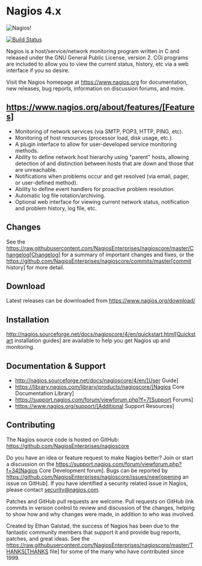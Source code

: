 Nagios 4.x
==========

![Nagios!](https://www.nagios.com/wp-content/uploads/2015/05/Nagios-Black-500x124.png)

[![Build Status](https://travis-ci.org/NagiosEnterprises/nagioscore.svg?branch=master)](https://travis-ci.org/NagiosEnterprises/nagioscore)


Nagios is a host/service/network monitoring program written in C and
released under the GNU General Public License, version 2. CGI programs
are included to allow you to view the current status, history, etc via
a web interface if you so desire.

Visit the Nagios homepage at https://www.nagios.org for documentation,
new releases, bug reports, information on discussion forums, and more.


https://www.nagios.org/about/features/[Features]
-----------------------------------------------
* Monitoring of network services (via SMTP, POP3, HTTP, PING, etc).
* Monitoring of host resources (processor load, disk usage, etc.).
* A plugin interface to allow for user-developed service monitoring
  methods.
* Ability to define network host hierarchy using "parent" hosts,
  allowing detection of and distinction between hosts that are down
  and those that are unreachable.
* Notifications when problems occur and get resolved (via email,
  pager, or user-defined method).
* Ability to define event handlers for proactive problem resolution.
* Automatic log file rotation/archiving.
* Optional web interface for viewing current network status,
  notification and problem history, log file, etc.


Changes
-------
See the
https://raw.githubusercontent.com/NagiosEnterprises/nagioscore/master/Changelog[Changelog]
for a summary of important changes and fixes, or the
https://github.com/NagiosEnterprises/nagioscore/commits/master[commit history]
for more detail.


Download
--------
Latest releases can be downloaded from https://www.nagios.org/download/


Installation
------------
http://nagios.sourceforge.net/docs/nagioscore/4/en/quickstart.html[Quickstart installation guides]
are available to help you get Nagios up and monitoring.


Documentation & Support
-----------------------
* http://nagios.sourceforge.net/docs/nagioscore/4/en/[User Guide]
* https://library.nagios.com/library/products/nagioscore/[Nagios Core Documentation Library]
* https://support.nagios.com/forum/viewforum.php?f=7[Support Forums]
* https://www.nagios.org/support/[Additional Support Resources]


Contributing
------------
The Nagios source code is hosted on GitHub:
https://github.com/NagiosEnterprises/nagioscore

Do you have an idea or feature request to make Nagios better? Join or
start a discussion on the
https://support.nagios.com/forum/viewforum.php?f=34[Nagios Core Development forum].
Bugs can be reported by
https://github.com/NagiosEnterprises/nagioscore/issues/new[opening an
issue on GitHub]. If you have identified a security related issue in
Nagios, please contact security@nagios.com.

Patches and GitHub pull requests are welcome. Pull requests on GitHub
link commits in version control to review and discussion of the
changes, helping to show how and why changes were made, in addition to
who was involved.

Created by Ethan Galstad, the success of Nagios has been due to the
fantastic community members that support it and provide bug reports,
patches, and great ideas. See the
https://raw.githubusercontent.com/NagiosEnterprises/nagioscore/master/THANKS[THANKS file]
for some of the many who have contributed since 1999.
